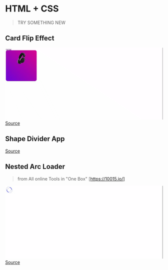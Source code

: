 # HTML + CSS

> TRY SOMETHING NEW

## Card Flip Effect

![Card Flip Effect](Card%20Flip%20Effect/capture.gif)
[Source](https://www.instagram.com/reel/Ckv6jvVDhLU/?utm_source=ig_web_copy_link)

## Shape Divider App

[Source](https://www.shapedivider.app/)

## Nested Arc Loader

> from All online Tools in "One Box" [https://10015.io/]

![Nested Arc](Nested%20Arc\capture.gif)
[Source](https://10015.io/tools/css-loader-generator)
